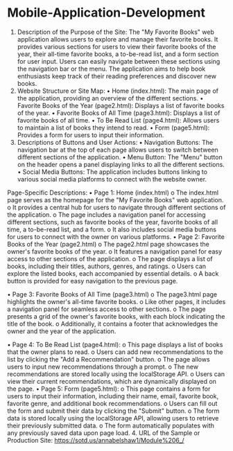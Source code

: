 # Mobile-Application-Development
1. Description of the Purpose of the Site:
The "My Favorite Books" web application allows users to explore and manage their favorite books. It provides various sections for users to view their favorite books of the year, their all-time favorite books, a to-be-read list, and a form section for user input. Users can easily navigate between these sections using the navigation bar or the menu. The application aims to help book enthusiasts keep track of their reading preferences and discover new books.
2. Website Structure or Site Map:
•	Home (index.html): The main page of the application, providing an overview of the different sections.
•	Favorite Books of the Year (page2.html): Displays a list of favorite books of the year.
•	Favorite Books of All Time (page3.html): Displays a list of favorite books of all time.
•	To Be Read List (page4.html): Allows users to maintain a list of books they intend to read.
•	Form (page5.html): Provides a form for users to input their information.
3. Descriptions of Buttons and User Actions:
•	Navigation Buttons: The navigation bar at the top of each page allows users to switch between different sections of the application.
•	Menu Button: The "Menu" button on the header opens a panel displaying links to all the different sections.
•	Social Media Buttons: The application includes buttons linking to various social media platforms to connect with the website owner. 

Page-Specific Descriptions:
•	Page 1: Home (index.html)
o	The index.html page serves as the homepage for the "My Favorite Books" web application. 
o	It provides a central hub for users to navigate through different sections of the application. 
o	The page includes a navigation panel for accessing different sections, such as favorite books of the year, favorite books of all time, a to-be-read list, and a form. 
o	It also includes social media buttons for users to connect with the owner on various platforms.
•	Page 2: Favorite Books of the Year (page2.html)
o	The page2.html page showcases the owner's favorite books of the year.
o	 It features a navigation panel for easy access to other sections of the application.
o	 The page displays a list of books, including their titles, authors, genres, and ratings. 
o	Users can explore the listed books, each accompanied by essential details. 
o	A back button is provided for easy navigation to the previous page.

•	Page 3: Favorite Books of All Time (page3.html)
o	The page3.html page highlights the owner's all-time favorite books. 
o	Like other pages, it includes a navigation panel for seamless access to other sections. 
o	The page presents a grid of the owner's favorite books, with each block indicating the title of the book. 
o	Additionally, it contains a footer that acknowledges the owner and the year of the application.

•	Page 4: To Be Read List (page4.html):
o	This page displays a list of books that the owner plans to read.
o	Users can add new recommendations to the list by clicking the "Add a Recommendation" button.
o	The page allows users to input new recommendations through a prompt.
o	The new recommendations are stored locally using the localStorage API.
o	Users can view their current recommendations, which are dynamically displayed on the page.
•	Page 5: Form (page5.html):
o	This page contains a form for users to input their information, including their name, email, favorite book, favorite genre, and additional book recommendations.
o	Users can fill out the form and submit their data by clicking the "Submit" button.
o	The form data is stored locally using the localStorage API, allowing users to retrieve their previously submitted data.
o	The form automatically populates with any previously saved data upon page load.
4. URL of the Sample or Production Site:
   	https://sotd.us/annabelshaw1/Module%206_/ 
